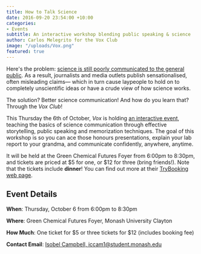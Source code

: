 ```yaml
---
title: How to Talk Science
date: 2016-09-20 23:54:00 +10:00
categories:
- Events
subtitle: An interactive workshop blending public speaking & science
author: Carlos Melegrito for the Vox Club
image: "/uploads/Vox.png"
featured: true
---
```


Here's the problem: [science is still poorly communicated to the general public](http://www.vox.com/2016/7/14/12016710/science-challeges-research-funding-peer-review-process). As a result, journalists and media outlets publish sensationalised, often misleading claims— which in turn cause laypeople to hold on to completely unscientific ideas or have a crude view of how science works.

The solution? Better science communication! And how do you learn that? Through the _Vox Club_!

This Thursday the 6th of October, _Vox_ is holding [an interactive event](https://www.trybooking.com/Booking/BookingEventSummary.aspx?eid=228313), teaching the basics of science communication through effective storytelling, public speaking and memorization techniques. The goal of this workshop is so you can ace those honours presentations, explain your lab report to your grandma, and communicate confidently, anywhere, anytime.

It will be held at the Green Chemical Futures Foyer from 6:00pm to 8:30pm, and tickets are priced at $5 for one, or $12 for three (bring friends!). Note that the tickets include **dinner**! You can find out more at their [TryBooking web page](https://www.trybooking.com/Booking/BookingEventSummary.aspx?eid=228313).

## Event Details

**When**: Thursday, October 6 from 6:00pm to 8:30pm

**Where**: Green Chemical Futures Foyer, Monash University Clayton

**How Much**: One ticket for $5 or three tickets for $12 (includes booking fee)

**Contact Email**: [Isobel Campbell, iccam1@student.monash.edu](mailto:iccam1@student.monash.edu)
